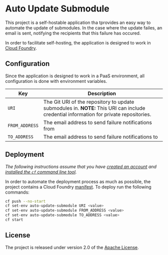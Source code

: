 # Auto Update Submodule
This project is a self-hostable application tha tprovides an easy way to automate the update of submodules.  In the case where the update failes, an email is sent, notifying the recipients that this failure has occured.

In order to facilitate self-hosting, the application is designed to work in [Cloud Foundry][].


## Configuration
Since the application is designed to work in a PaaS environment, all configuration is done with environment variables.

| Key | Description
| --- | -----------
| `URI` | The Git URI of the repository to update submodules in.  **NOTE:** This URI can include credential information for private repositories.
| `FROM_ADDRESS` | The email address to send failure notifications from
| `TO_ADDRESS` | The email address to send failure notifications to


## Deployment
_The following instructions assume that you have [created an account][cloud-foundry-account] and [installed the `cf` command line tool][]._

In order to automate the deployment process as much as possible, the project contains a Cloud Foundry [manifest][].  To deploy run the following commands:

```bash
cf push --no-start
cf set-env auto-update-submodule URI <value>
cf set-env auto-update-submodule FROM_ADDRESS <value>
cf set-env auto-update-submodule TO_ADDRESS <value>
cf start
```


## License
The project is released under version 2.0 of the [Apache License][].

[Apache License]: http://www.apache.org/licenses/LICENSE-2.0
[Cloud Foundry]: https://run.pivotal.io
[cloud-foundry-account]: https://docs.cloudfoundry.com/docs/dotcom/getting-started.html#signup
[installed the `cf` command line tool]: https://docs.cloudfoundry.com/docs/dotcom/getting-started.html#install-cf
[manifest]: manifest.yml
